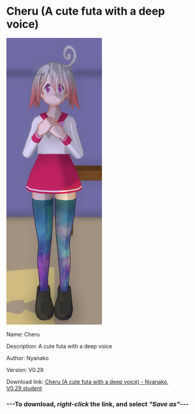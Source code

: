 # Cheru (A cute futa with a deep voice)

<img src = "https://raw.githubusercontent.com/Arbiter1223/Daigaku-Gurashi-Custom-Students/master/Students/Files/Cheru%20(A%20cute%20futa%20with%20a%20deep%20voice).png">

Name: Cheru

Description: A cute futa with a deep voice

Author: Nyanako

Version: V0.29

Download link: <a href="https://raw.githubusercontent.com/Arbiter1223/Daigaku-Gurashi-Custom-Students/master/Students/Files/Cheru%20(A%20cute%20futa%20with%20a%20deep%20voice)%20-%20Nyanako%2C%20V0.29.student">Cheru (A cute futa with a deep voice) - Nyanako, V0.29.student</a>

### ---**To download, _right-click_ the link, and select _"Save as"_**---
